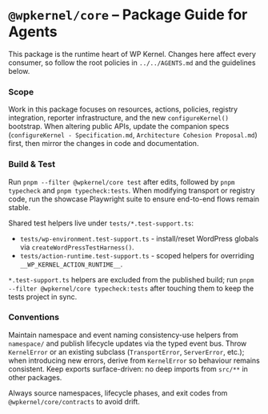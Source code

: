 # `@wpkernel/core` – Package Guide for Agents

This package is the runtime heart of WP Kernel. Changes here affect every consumer, so follow the root policies in `../../AGENTS.md` and the guidelines below.

### Scope

Work in this package focuses on resources, actions, policies, registry integration, reporter infrastructure, and the new `configureKernel()` bootstrap. When altering public APIs, update the companion specs (`configureKernel - Specification.md`, `Architecture Cohesion Proposal.md`) first, then mirror the changes in code and documentation.

### Build & Test

Run `pnpm --filter @wpkernel/core test` after edits, followed by `pnpm typecheck` and `pnpm typecheck:tests`. When modifying transport or registry code, run the showcase Playwright suite to ensure end-to-end flows remain stable.

Shared test helpers live under `tests/*.test-support.ts`:

- `tests/wp-environment.test-support.ts` - install/reset WordPress globals via `createWordPressTestHarness()`.
- `tests/action-runtime.test-support.ts` - scoped helpers for overriding `__WP_KERNEL_ACTION_RUNTIME__`.

`*.test-support.ts` helpers are excluded from the published build; run `pnpm --filter @wpkernel/core typecheck:tests` after touching them to keep the tests project in sync.

### Conventions

Maintain namespace and event naming consistency-use helpers from `namespace/` and publish lifecycle updates via the typed event bus. Throw `KernelError` or an existing subclass (`TransportError`, `ServerError`, etc.); when introducing new errors, derive from `KernelError` so behaviour remains consistent. Keep exports surface-driven: no deep imports from `src/**` in other packages.

Always source namespaces, lifecycle phases, and exit codes from `@wpkernel/core/contracts` to avoid drift.
